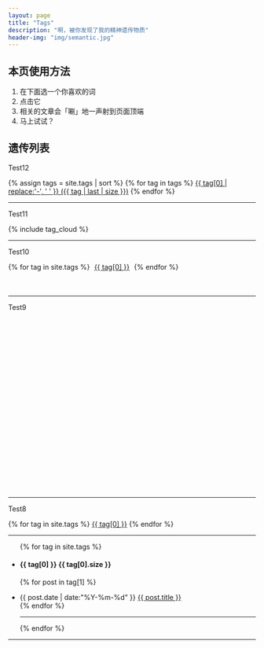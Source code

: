 ```yaml
---
layout: page
title: "Tags"
description: "啊，被你发现了我的精神遗传物质"  
header-img: "img/semantic.jpg"  
---
```


## 本页使用方法

1. 在下面选一个你喜欢的词
2. 点击它
3. 相关的文章会「唰」地一声射到页面顶端
4. 马上试试？

## 遗传列表

Test12

{% assign tags = site.tags | sort %}
{% for tag in tags %}
 <span class="site-tag">
   <a href="#{{ tag[0] }}"
   style="font-size: {{ tag | last | size  |  times: 4 | plus: 80  }}%">{{ tag[0] | replace:'-', ' ' }} ({{ tag | last | size }})</a>
 </span>
{% endfor %}

---
Test11

<div>
  {% include tag_cloud %}
  <div class='clear'></div>
</div>

---
Test10

<div class="tag-cloud">
   {% for tag in site.tags %}
   <a href="#posts-tag" id="{{ forloop.index }}" class="__tag" style="margin: 5px">{{ tag[0] }}</a>
   <ul id="list_{{ forloop.index }}" style="display:none;">
   {% for post in tag[1] %}
   <li><a href="{{ post.url }}">{{ post.title }}</a></li>
   {% endfor %}

   </ul>
   {% endfor %}
</div>

<div id ="posts-tags" class="post-list" style="margin: 50px;"></div>

<script type="text/javascript">
  $(function() {
   var minFont = 15.0,
   maxFont = 40.0,
   diffFont = maxFont - minFont,
   size = 0;
       
   {% assign max = 1.0 %}

   {% for tag in site.tags %}
   {% if tag[1].size > max %}
   {% assign max = tag[1].size %}
   {% endif %}
   {% endfor %}
            
   {% for tag in site.tags %}
   size = (Math.log({{ tag[1].size }}) / Math.log({{ max }})) * diffFont + minFont;
   $("#{{ forloop.index }}").css("font-size", size + "px");
   {% endfor %}

   $('.tag-cloud a[class^="__tag"]').click(function() {
   $('.post-list').empty();
   $('#list_' + $(this).attr('id')).each(function() {
   $('.post-list').append('<ul>' + $(this).html() + '</ul>');
   });
   });
   });
</script>

---
Test9

<link rel="stylesheet" type="text/css" href="/css/jqcloud.css" />
<script type="text/javascript" src="http://ajax.googleapis.com/ajax/libs/jquery/1.4.4/jquery.js"></script>
<script type="text/javascript" src="/js/jqcloud-1.0.4.js"></script>

<script type="text/javascript">
   var word_array = [
   {% for tag in site.tags %}
   {text: "{{ tag[0] }}", weight: 13, link:"#{{ tag[0] }}"},
   {% endfor %}
   {text: "Lorem", weight: 15}
  ];
$(function() {
   $("#tagsss").jQCloud(word_array);
});
</script>

<div id="tagsss" style="width: 550px; height: 350px;"></div>

---
Test8

<script type="text/javascript" src="/js/jquery.tagcloud.js"></script> 

<div id="tagscloud">
{% for tag in site.tags %}
<a href="#{{ tag[0] }}" title="{{ tag[0] }}" rel="{{ tag[1].size }}">{{ tag[0] }}</a>
{% endfor %}
</div>

<script language="javascript">
$.fn.tagcloud.defaults = {
   size: {start: 14, end: 18, unit: 'pt'},
   color: {start: '#cde', end: '#f52'}
   };
$(function () {
   $('#tagscloud a').tagcloud();
   });
</script>

---

<!--列出每个tag出现的文章-->

<ul class="listing">
{% for tag in site.tags %}
  <li class="listing-seperator" id="{{ tag[0] }}"><h4>{{ tag[0] }}   <a><span>{{ tag[0].size }}</span></a></h4></li>

  {% for post in tag[1] %}
  <li class="listing-item">
  <time datetime="{{ post.date | date:"%Y-%m-%d" }}">{{ post.date | date:"%Y-%m-%d" }}</time>
  <a href="{{ post.url }}" title="{{ post.title }}">{{ post.title }}</a>
  </li>
  {% endfor %}

<hr>

{% endfor %}
</ul>

---